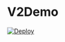 # V2Demo

[![Deploy](https://www.herokucdn.com/deploy/button.svg)](https://dashboard.heroku.com/new?template=https://github.com/V2Demo1/V2Demo)
